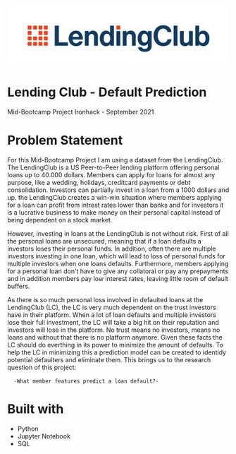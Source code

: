 
![Logo](https://github.com/joriencaron/LendingClubDefaults/blob/master/6021968642adc50004f0aa78.png?raw=true)

    
# Lending Club - Default Prediction

Mid-Bootcamp Project Ironhack - September 2021


# Problem Statement

For this Mid-Bootcamp Project I am using a dataset from the LendingClub. The LendingClub is a US Peer-to-Peer lending platform offering personal loans up to 40.000 dollars. Members can apply for loans for almost any purpose, like a wedding, holidays, creditcard payments or debt consolidation. Investors can partially invest in a loan from a 1000 dollars and up. the LendingClub creates a win-win situation where members applying for a loan can profit from intrest rates lower than banks and for investors it is a lucrative business to make money on their personal capital instead of being dependent on a stock market.

However, investing in loans at the LendingClub is not without risk. First of all the personal loans are unsecured, meaning that if a loan defaults a investors loses their personal funds. In addition, often there are multiple investors investing in one loan, which will lead to loss of personal funds for multiple investors when one loans defaults. Furthermore, members applying for a personal loan don't have to give any collatoral or pay any prepayments and in addition members pay low interest rates, leaving little room of default buffers.

As there is so much personal loss involved in defaulted loans at the LendingClub (LC), the LC is very much dependent on the trust investors have in their platform. When a lot of loan defaults and multiple investors lose their full investment, the LC will take a big hit on their reputation and investors will lose in the platform. No trust means no investors, means no loans and without that there is no platform anymore. Given these facts the LC should do everthing in its power to minimize the amount of defaults. To help the LC in minimizing this a prediction model can be created to identidy potential defaulters and eliminate them. This brings us to the research question of this project:

      -What member features predict a loan default?-

# Built with

- Python
- Jupyter Notebook
- SQL